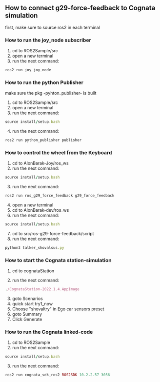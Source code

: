 ## How to connect g29-force-feedback to Cognata simulation

first, make sure to source ros2 in each terminal

### How to run the joy_node subscriber

1. cd to ROS2Sample/src
2. open a new terminal
3. run the next command: 
```ruby
ros2 run joy joy_node
```


### How to run the python Publisher

make sure the pkg -pyhton_publisher- is built

1. cd to ROS2Sample/src
2. open a new terminal
3. run the next command:
```ruby
source install/setup.bash
```
4. run the next command:
```ruby
ros2 run python_publisher publisher
```


### How to control the wheel from the Keyboard

1. cd to AlonBarak-Joy/ros_ws
2. run the next command:
```ruby
source install/setup.bash
```
3. run the next command:
```ruby
ros2 run ros_g29_force_feedback g29_force_feedback
```

4. open a new terminal
5. cd to AlonBarak-dev/ros_ws
6. run the next command:
```ruby
source install/setup.bash
```
7. cd to src/ros-g29-force-feedback/script
8. run the next command:
```ruby
python3 talker_shovalsus.py
```


### How to start the Cognata station-simulation

1. cd to cognataStation

2. run the next command:
```ruby
./CognataStation-2022.1.4.AppImage
```
3. goto Scenarios
4. quick start try1_now
5. Choose "shovaltry" in Ego car sensors preset 
6. goto Summary
7. Click Generate 



### How to run the Cognata linked-code

1. cd to ROS2Sample
2. run the next command:
```ruby
source install/setup.bash
```
3. run the next command:
```ruby
ros2 run cognata_sdk_ros2 ROS2SDK 10.2.2.57 3056
```










